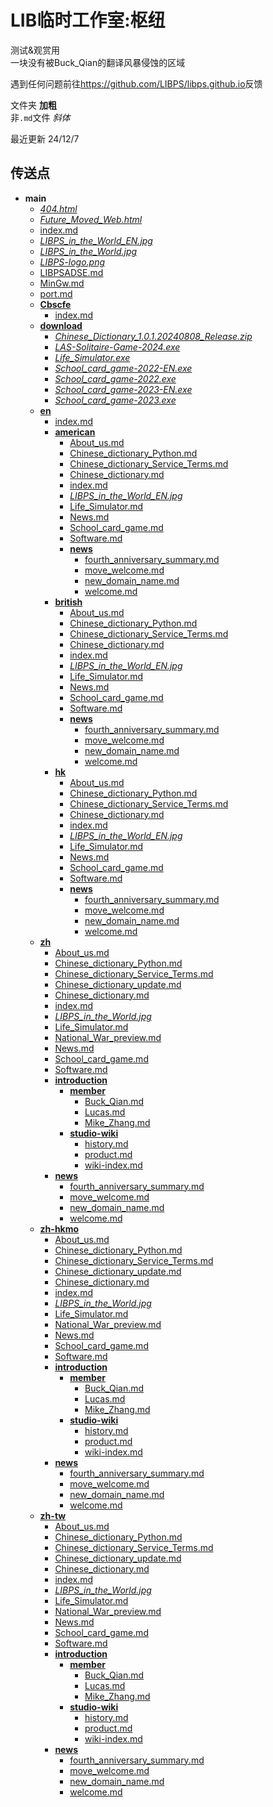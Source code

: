 # LIB临时工作室:枢纽

测试&观赏用\
一块没有被Buck_Qian的翻译风暴侵蚀的区域

遇到任何问题前往<https://github.com/LIBPS/libps.github.io>反馈

文件夹 **加粗**\
非`.md`文件 *斜体*

最近更新 24/12/7

## 传送点
- **main**
  - *[404.html](404.html)*
  - *[Future_Moved_Web.html](Future_Moved_Web.html)*
  - [index.md](index.md)
  - *[LIBPS_in_the_World_EN.jpg](LIBPS_in_the_World_EN.jpg)*
  - *[LIBPS_in_the_World.jpg](LIBPS_in_the_World.jpg)*
  - *[LIBPS-logo.png](LIBPS-logo.png)*
  - [LIBPSADSE.md](LIBPSADSE.md)
  - [MinGw.md](MinGw.md)
  - [port.md][port.md]
  - **[Cbscfe](Cbscfe)**
    - [index.md](Cbscfe/index.md)
  - **[download](download)**
    - *[Chinese_Dictionary_1.0.1.20240808_Release.zip](download/Chinese_Dictionary_1.0.1.20240808_Release.zip)*
    - *[LAS-Solitaire-Game-2024.exe](download/LAS-Solitaire-Game-2024.exe)*
    - *[Life_Simulator.exe](download/Life_Simulator.exe)*
    - *[School_card_game-2022-EN.exe](download/School_card_game-2022-EN.exe)*
    - *[School_card_game-2022.exe](download/School_card_game-2022.exe)*
    - *[School_card_game-2023-EN.exe](download/School_card_game-2023-EN.exe)*
    - *[School_card_game-2023.exe](download/School_card_game-2023.exe)*
  - **[en](en)**
    - [index.md](en/index.md)
    - **[american](en/american)**
      - [About_us.md](en/american/About_us.md)
      - [Chinese_dictionary_Python.md](en/american/Chinese_dictionary_Python.md)
      - [Chinese_dictionary_Service_Terms.md](en/american/Chinese_dictionary_Service_Terms.md)
      - [Chinese_dictionary.md](en/american/Chinese_dictionary.md)
      - [index.md](en/american/index.md)
      - *[LIBPS_in_the_World_EN.jpg](en/american/LIBPS_in_the_World_EN.jpg)*
      - [Life_Simulator.md](en/american/Life_Simulator.md)
      - [News.md](en/american/News.md)
      - [School_card_game.md](en/american/School_card_game.md)
      - [Software.md](en/american/Software.md)
      - **[news](en/american/news)**
        - [fourth_anniversary_summary.md](en/american/news/fourth_anniversary_summary.md)
        - [move_welcome.md](en/american/news/move_welcome.md)
        - [new_domain_name.md](en/american/news/new_domain_name.md)
        - [welcome.md](en/american/news/welcome.md)
    - **[british](en/british)**
      - [About_us.md](en/british/About_us.md)
      - [Chinese_dictionary_Python.md](en/british/Chinese_dictionary_Python.md)
      - [Chinese_dictionary_Service_Terms.md](en/british/Chinese_dictionary_Service_Terms.md)
      - [Chinese_dictionary.md](en/british/Chinese_dictionary.md)
      - [index.md](en/british/index.md)
      - *[LIBPS_in_the_World_EN.jpg](en/british/LIBPS_in_the_World_EN.jpg)*
      - [Life_Simulator.md](en/british/Life_Simulator.md)
      - [News.md](en/british/News.md)
      - [School_card_game.md](en/british/School_card_game.md)
      - [Software.md](en/british/Software.md)
      - **[news](en/british/news)**
        - [fourth_anniversary_summary.md](en/british/news/fourth_anniversary_summary.md)
        - [move_welcome.md](en/british/news/move_welcome.md)
        - [new_domain_name.md](en/british/news/new_domain_name.md)
        - [welcome.md](en/british/news/welcome.md)
    - **[hk](en/hk)**
      - [About_us.md](en/hk/About_us.md)
      - [Chinese_dictionary_Python.md](en/hk/Chinese_dictionary_Python.md)
      - [Chinese_dictionary_Service_Terms.md](en/hk/Chinese_dictionary_Service_Terms.md)
      - [Chinese_dictionary.md](en/hk/Chinese_dictionary.md)
      - [index.md](en/hk/index.md)
      - *[LIBPS_in_the_World_EN.jpg](en/hk/LIBPS_in_the_World_EN.jpg)*
      - [Life_Simulator.md](en/hk/Life_Simulator.md)
      - [News.md](en/hk/News.md)
      - [School_card_game.md](en/hk/School_card_game.md)
      - [Software.md](en/hk/Software.md)
      - **[news](en/hk/news)**
        - [fourth_anniversary_summary.md](en/hk/news/fourth_anniversary_summary.md)
        - [move_welcome.md](en/hk/news/move_welcome.md)
        - [new_domain_name.md](en/hk/news/new_domain_name.md)
        - [welcome.md](en/hk/news/welcome.md)
  - **[zh](zh)**
    - [About_us.md](zh/About_us.md)
    - [Chinese_dictionary_Python.md](zh/Chinese_dictionary_Python.md)
    - [Chinese_dictionary_Service_Terms.md](zh/Chinese_dictionary_Service_Terms.md)
    - [Chinese_dictionary_update.md](zh/Chinese_dictionary_update.md)
    - [Chinese_dictionary.md](zh/Chinese_dictionary.md)
    - [index.md](zh/index.md)
    - *[LIBPS_in_the_World.jpg](zh/LIBPS_in_the_World.jpg)*
    - [Life_Simulator.md](zh/Life_Simulator.md)
    - [National_War_preview.md](zh/National_War_preview.md)
    - [News.md](zh/News.md)
    - [School_card_game.md](zh/School_card_game.md)
    - [Software.md](zh/Software.md)
    - **[introduction](zh/introduction)**
      - **[member](zh/introduction/member)**
        - [Buck_Qian.md](zh/introduction/member/Buck_Qian.md)
        - [Lucas.md](zh/introduction/member/Lucas.md)
        - [Mike_Zhang.md](zh/introduction/member/Mike_Zhang.md)
      - **[studio-wiki](zh/introduction/studio-wiki)**
          - [history.md](zh/introduction/studio-wiki/history.md)
          - [product.md](zh/introduction/studio-wiki/product.md)
          - [wiki-index.md](zh/introduction/studio-wiki/wiki-index.md)
    - **[news](zh/news)**
      - [fourth_anniversary_summary.md](zh/news/fourth_anniversary_summary.md)
      - [move_welcome.md](zh/news/move_welcome.md)
      - [new_domain_name.md](zh/news/new_domain_name.md)
      - [welcome.md](zh/news/welcome.md)
  - **[zh-hkmo](zh-hkmo)**
    - [About_us.md](zh-hkmo/About_us.md)
    - [Chinese_dictionary_Python.md](zh-hkmo/Chinese_dictionary_Python.md)
    - [Chinese_dictionary_Service_Terms.md](zh-hkmo/Chinese_dictionary_Service_Terms.md)
    - [Chinese_dictionary_update.md](zh-hkmo/Chinese_dictionary_update.md)
    - [Chinese_dictionary.md](zh-hkmo/Chinese_dictionary.md)
    - [index.md](zh-hkmo/index.md)
    - *[LIBPS_in_the_World.jpg](zh-hkmo/LIBPS_in_the_World.jpg)*
    - [Life_Simulator.md](zh-hkmo/Life_Simulator.md)
    - [National_War_preview.md](zh-hkmo/National_War_preview.md)
    - [News.md](zh-hkmo/News.md)
    - [School_card_game.md](zh-hkmo/School_card_game.md)
    - [Software.md](zh-hkmo/Software.md)
    - **[introduction](zh-hkmo/introduction)**
      - **[member](zh-hkmo/introduction/member)**
        - [Buck_Qian.md](zh-hkmo/introduction/member/Buck_Qian.md)
        - [Lucas.md](zh-hkmo/introduction/member/Lucas.md)
        - [Mike_Zhang.md](zh-hkmo/introduction/member/Mike_Zhang.md)
      - **[studio-wiki](zh-hkmo/introduction/studio-wiki)**
          - [history.md](zh-hkmo/introduction/studio-wiki/history.md)
          - [product.md](zh-hkmo/introduction/studio-wiki/product.md)
          - [wiki-index.md](zh-hkmo/introduction/studio-wiki/wiki-index.md)
    - **[news](zh-hkmo/news)**
      - [fourth_anniversary_summary.md](zh-hkmo/news/fourth_anniversary_summary.md)
      - [move_welcome.md](zh-hkmo/news/move_welcome.md)
      - [new_domain_name.md](zh-hkmo/news/new_domain_name.md)
      - [welcome.md](zh-hkmo/news/welcome.md)
  - **[zh-tw](zh-tw)**
    - [About_us.md](zh-tw/About_us.md)
    - [Chinese_dictionary_Python.md](zh-tw/Chinese_dictionary_Python.md)
    - [Chinese_dictionary_Service_Terms.md](zh-tw/Chinese_dictionary_Service_Terms.md)
    - [Chinese_dictionary_update.md](zh-tw/Chinese_dictionary_update.md)
    - [Chinese_dictionary.md](zh-tw/Chinese_dictionary.md)
    - [index.md](zh-tw/index.md)
    - *[LIBPS_in_the_World.jpg](zh-tw/LIBPS_in_the_World.jpg)*
    - [Life_Simulator.md](zh-tw/Life_Simulator.md)
    - [National_War_preview.md](zh-tw/National_War_preview.md)
    - [News.md](zh-tw/News.md)
    - [School_card_game.md](zh-tw/School_card_game.md)
    - [Software.md](zh-tw/Software.md)
    - **[introduction](zh-tw/introduction)**
      - **[member](zh-tw/introduction/member)**
        - [Buck_Qian.md](zh-tw/introduction/member/Buck_Qian.md)
        - [Lucas.md](zh-tw/introduction/member/Lucas.md)
        - [Mike_Zhang.md](zh-tw/introduction/member/Mike_Zhang.md)
      - **[studio-wiki](zh-tw/introduction/studio-wiki)**
          - [history.md](zh-tw/introduction/studio-wiki/history.md)
          - [product.md](zh-tw/introduction/studio-wiki/product.md)
          - [wiki-index.md](zh-tw/introduction/studio-wiki/wiki-index.md)
    - **[news](zh-tw/news)**
      - [fourth_anniversary_summary.md](zh-tw/news/fourth_anniversary_summary.md)
      - [move_welcome.md](zh-tw/news/move_welcome.md)
      - [new_domain_name.md](zh-tw/news/new_domain_name.md)
      - [welcome.md](zh-tw/news/welcome.md)

[port.md]: port.md "达成成就：这就是传说中的原地tp？"